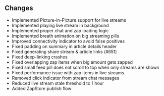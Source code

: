 ## Changes
- Implemented Picture-in-Picture support for live streams
- Implemented playing live stream in background
- Implemented proper chat and zap loading logic
- Implemented breath animation on big streaming pills
- Improved connectivity indicator to avoid false positives
- Fixed padding on summary in article details header
- Fixed generating share stream & article links (#651)
- Fixed deep-linking crashes
- Fixed overlapping zap items when big amount gets zapped
- Fixed small feed pill does not scroll to top when only streams are shown
- Fixed performance issue with zap items in live streams
- Removed click indicator from stream chat messages
- Reduced live stream stale threshold to 1 hour
- Added ZapStore publish flow